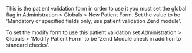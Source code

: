 This is the patient validation form in order to use it you must set the global flag in Administration > Globals > New Patient Form.  Set the value to be 'Mandatory or specified fields only, use patient validation Zend module'.

To set the modify form to use this patient validation set Administration > Globals > 'Modify Patient Form' to be 'Zend Module check in addition to standard checks'.  